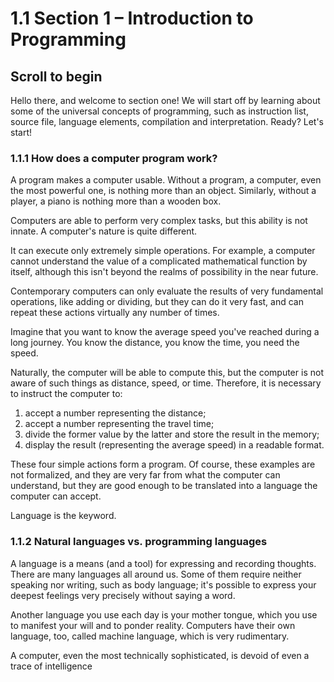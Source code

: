 # 1.1 Section 1 – Introduction to Programming

## Scroll to begin 

Hello there, and welcome to section one! We will start off by learning about some of the universal concepts of programming, such as instruction list, source file, language elements, compilation and interpretation. Ready? Let's start!

### 1.1.1 How does a computer program work?

A program makes a computer usable. Without a program, a computer, even the most powerful one, is nothing more than an object. Similarly, without a player, a piano is nothing more than a wooden box.

Computers are able to perform very complex tasks, but this ability is not innate. A computer's nature is quite different.

It can execute only extremely simple operations. For example, a computer cannot understand the value of a complicated mathematical function by itself, although this isn't beyond the realms of possibility in the near future.

Contemporary computers can only evaluate the results of very fundamental operations, like adding or dividing, but they can do it very fast, and can repeat these actions virtually any number of times.

Imagine that you want to know the average speed you've reached during a long journey. You know the distance, you know the time, you need the speed.

Naturally, the computer will be able to compute this, but the computer is not aware of such things as distance, speed, or time. Therefore, it is necessary to instruct the computer to:

1. accept a number representing the distance;
2. accept a number representing the travel time;
3. divide the former value by the latter and store the result in the memory;
4. display the result (representing the average speed) in a readable format.

These four simple actions form a program. Of course, these examples are not formalized, and they are very far from what the computer can understand, but they are good enough to be translated into a language the computer can accept.

Language is the keyword.

### 1.1.2 Natural languages vs. programming languages

A language is a means (and a tool) for expressing and recording thoughts. There are many languages all around us. Some of them require neither speaking nor writing, such as body language; it's possible to express your deepest feelings very precisely without saying a word.

Another language you use each day is your mother tongue, which you use to manifest your will and to ponder reality. Computers have their own language, too, called machine language, which is very rudimentary.

A computer, even the most technically sophisticated, is devoid of even a trace of intelligence
